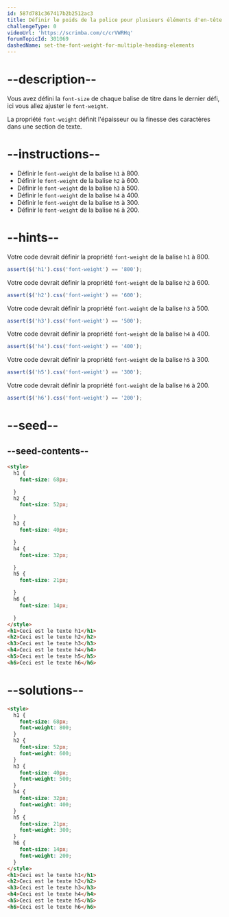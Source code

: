 ```yaml
---
id: 587d781c367417b2b2512ac3
title: Définir le poids de la police pour plusieurs éléments d'en-tête
challengeType: 0
videoUrl: 'https://scrimba.com/c/crVWRHq'
forumTopicId: 301069
dashedName: set-the-font-weight-for-multiple-heading-elements
---
```


# --description--

Vous avez défini la `font-size` de chaque balise de titre dans le dernier défi, ici vous allez ajuster le `font-weight`.

La propriété `font-weight` définit l'épaisseur ou la finesse des caractères dans une section de texte.

# --instructions--

<ul><li>Définir le <code>font-weight</code> de la balise <code>h1</code> à 800.</li><li>Définir le <code>font-weight</code> de la balise <code>h2</code> à 600.</li><li>Définir le <code>font-weight</code> de la balise <code>h3</code> à 500.</li><li>Définir le <code>font-weight</code> de la balise <code>h4</code> à 400.</li><li>Définir le <code>font-weight</code> de la balise <code>h5</code> à 300.</li><li>Définir le <code>font-weight</code> de la balise <code>h6</code> à 200.</li></ul>

# --hints--

Votre code devrait définir la propriété `font-weight` de la balise `h1` à 800.

```js
assert($('h1').css('font-weight') == '800');
```

Votre code devrait définir la propriété `font-weight` de la balise `h2` à 600.

```js
assert($('h2').css('font-weight') == '600');
```

Votre code devrait définir la propriété `font-weight` de la balise  `h3` à 500.

```js
assert($('h3').css('font-weight') == '500');
```

Votre code devrait définir la propriété `font-weight` de la balise  `h4` à 400.

```js
assert($('h4').css('font-weight') == '400');
```

Votre code devrait définir la propriété `font-weight` de la balise  `h5` à 300.

```js
assert($('h5').css('font-weight') == '300');
```

Votre code devrait définir la propriété `font-weight` de la balise  `h6` à 200.

```js
assert($('h6').css('font-weight') == '200');
```

# --seed--

## --seed-contents--

```html
<style>
  h1 {
    font-size: 68px;

  }
  h2 {
    font-size: 52px;

  }
  h3 {
    font-size: 40px;

  }
  h4 {
    font-size: 32px;

  }
  h5 {
    font-size: 21px;

  }
  h6 {
    font-size: 14px;

  }
</style>
<h1>Ceci est le texte h1</h1>
<h2>Ceci est le texte h2</h2>
<h3>Ceci est le texte h3</h3>
<h4>Ceci est le texte h4</h4>
<h5>Ceci est le texte h5</h5>
<h6>Ceci est le texte h6</h6>
```

# --solutions--

```html
<style>
  h1 {
    font-size: 68px;
    font-weight: 800;
  }
  h2 {
    font-size: 52px;
    font-weight: 600;
  }
  h3 {
    font-size: 40px;
    font-weight: 500;
  }
  h4 {
    font-size: 32px;
    font-weight: 400;
  }
  h5 {
    font-size: 21px;
    font-weight: 300;
  }
  h6 {
    font-size: 14px;
    font-weight: 200;
  }
</style>
<h1>Ceci est le texte h1</h1>
<h2>Ceci est le texte h2</h2>
<h3>Ceci est le texte h3</h3>
<h4>Ceci est le texte h4</h4>
<h5>Ceci est le texte h5</h5>
<h6>Ceci est le texte h6</h6>
```
